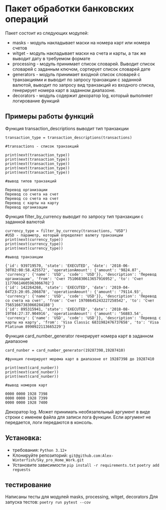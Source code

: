 # Пакет обработки банковских операций
Пакет состоит из следующих модулей:
- masks - модуль накладывает маски на номера карт или номера счетов
- witget - модуль накладывает маски на счета и карты, а так же выводит дату в требуемом формате
- processing - модуль принимает список словарей. Выводит список словарей с заданным ключом, сортирует список словарей дате
- generators - модуль принимает входной список словарей с транзакциями и выводит по запросу транзакции с заданной валютой, выводит по запросу вид транзакций из входного списка, генерирует номера карт в заданном диапазоне.
- decorators - модуль содержит декоратор log, который выполняет логирование функций
## Примеры работы функций
Функция transaction_descriptions выводит тип транзакции
```
transaction_type = transaction_descriptions(transactions)

#transactions - список транзакций

print(next(transaction_type))
print(next(transaction_type))
print(next(transaction_type))
print(next(transaction_type))
print(next(transaction_type))

#вывод типов транзакций 

Перевод организации
Перевод со счета на счет
Перевод со счета на счет
Перевод с карты на карту
Перевод организации
```
Функция filter_by_currency выводит по запросу тип транзакции с заданной валютой
```
currency_type = filter_by_currency(transactions, "USD")
#USD - параметр, который определяет валюту транзакции
print(next(currency_type))
print(next(currency_type))
print(next(currency_type))

#вывод транзакции

{'id': 939719570, 'state': 'EXECUTED', 'date': '2018-06-30T02:08:58.425572', 'operationAmount': {'amount': '9824.07', 'currency': {'name': 'USD', 'code': 'USD'}}, 'description': 'Перевод организации', 'from': 'Счет 75106830613657916952', 'to': 'Счет 11776614605963066702'}
{'id': 142264268, 'state': 'EXECUTED', 'date': '2019-04-04T23:20:05.206878', 'operationAmount': {'amount': '79114.93', 'currency': {'name': 'USD', 'code': 'USD'}}, 'description': 'Перевод со счета на счет', 'from': 'Счет 19708645243227258542', 'to': 'Счет 75651667383060284188'}
{'id': 895315941, 'state': 'EXECUTED', 'date': '2018-08-19T04:27:37.904916', 'operationAmount': {'amount': '56883.54', 'currency': {'name': 'USD', 'code': 'USD'}}, 'description': 'Перевод с карты на карту', 'from': 'Visa Classic 6831982476737658', 'to': 'Visa Platinum 8990922113665229'}

```
Функция card_number_generator генерирует номера карт в заданном диапазоне
```
card_nunber = card_number_generator(19287398,19287410)

#функция генерирует морема карт в диапазоне от 19287398 до 19287410

print(next(card_nunber))
print(next(card_nunber))
print(next(card_nunber))

#вывод номеров карт

0000 0000 1928 7398
0000 0000 1928 7399
0000 0000 1928 7400
```
Декоратор log. Может принимать необязательный аргумент в виде строки с именем файла для записи лога функции. Если аргумент не передается, логи передаются в консоль.
## Установка:
- требования:
```Python 3.12+```
- Клонируйте репозиторий:
```git@github.com:Alex-Winterfish/Sky_pro_Home_Work.git```
- Установите зависимости
```pip install -r requirements.txt```
```poetry add reguests```

## тестирование
Написаны тесты для модулей masks, processing, witget, decorators
Для запуска тестов:
```poetry run pytest --cov```

